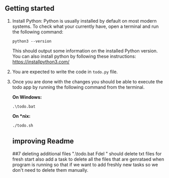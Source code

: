 ## Getting started

1. Install Python: Python is usually installed by default on most modern systems. To check what your currently have, open a terminal and run the following command:

   ```
   python3 --version
   ```

   This should output some information on the installed Python version.
   You can also install python by following these instructions: https://installpython3.com/

2. You are expected to write the code in `todo.py` file.

3. Once you are done with the changes you should be able to execute the todo app by running the following command from the terminal.

   **On Windows:**

   ```
   .\todo.bat
   ```

   **On \*nix:**

   ```
   ./todo.sh
   ```
   ## improving Readme
   ##7 deleting additional files
   ".\todo.bat Fdel "
   should delete txt files for fresh start
 also add a task to delete all the files that are genrataed when program is running so that if we want to add freshly new tasks so we don't need to delete them manually.
